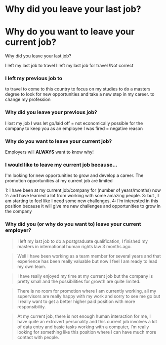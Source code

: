 # Why did you leave your last job?

# Why do you want to leave your current job?

Why did you leave your last job?

I left my last job to travel
I left my last job for travel !Not correct

### I left my previous job to

to travel
to come to this country
to focus on my studies
to do a masters degree
to look for new opportunities and take a new step in my career.
to change my profession


### Why did you leave your previous job?
I lost my job
I was let go/laid off = not economically possible for the company to keep you as an employee
I was fired = negative reason

### Why do you want to leave your current job?

Employers will **ALWAYS** want to know why!


### I would like to leave my current job because...

I'm looking for new opportunities to grow and develop a career.
The promotion opportunities at my current job are limited


1: I have been at my current job/company for (number of years/months) now
2: and have learned a lot from working with some amazing people.
3: but , I am starting to feel like I need some new challenges.
4: I’m interested in this position because it will give me new challenges and opportunities to grow in the company


### Why did you (or why do you want to) leave your current employer?

>I left my last job to do a postgraduate qualification, I finished my masters in international human rights law 3 months ago.

>Well I have been working as a team member for several years and that experience has been really valuable but now I feel I am ready to lead my own team.

>I have really enjoyed my time at my current job but the company is pretty small and the possibilities for growth are quite limited.

>There is no room for promotion where I am currently working, all my supervisors are really happy with my work and sorry to see me go but I really want to get a better higher paid position with more responsibility.

>At my current job, there is not enough human interaction for me, I have quite an extrovert personality and this current job involves a lot of data entry and basic tasks working with a computer, I’m really looking for something like this position where I can have much more contact with people.

